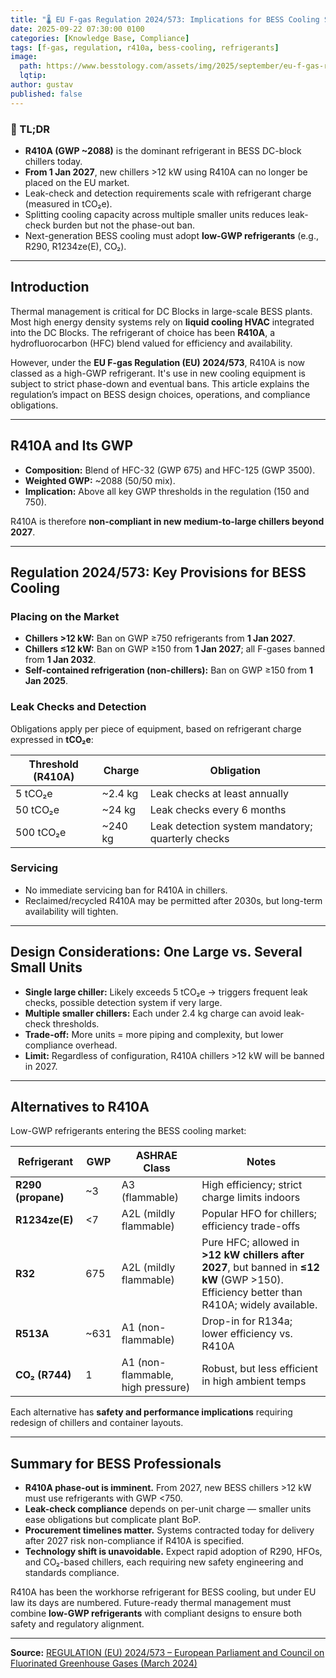 ```yaml
---
title: "🌡️ EU F-gas Regulation 2024/573: Implications for BESS Cooling Systems"
date: 2025-09-22 07:30:00 0100
categories: [Knowledge Base, Compliance]
tags: [f-gas, regulation, r410a, bess-cooling, refrigerants]
image:
  path: https://www.besstology.com/assets/img/2025/september/eu-f-gas-regulation-for-bess-cooling.png
  lqtip:
author: gustav
published: false
---
```


### 📌 TL;DR

- **R410A (GWP ~2088)** is the dominant refrigerant in BESS DC-block chillers today.  
- **From 1 Jan 2027**, new chillers >12 kW using R410A can no longer be placed on the EU market.  
- Leak-check and detection requirements scale with refrigerant charge (measured in tCO₂e).  
- Splitting cooling capacity across multiple smaller units reduces leak-check burden but not the phase-out ban.  
- Next-generation BESS cooling must adopt **low-GWP refrigerants** (e.g., R290, R1234ze(E), CO₂).  

---

## Introduction

Thermal management is critical for DC Blocks in large-scale BESS plants. Most high energy density systems rely on **liquid cooling HVAC** integrated into the DC Blocks. The refrigerant of choice has been **R410A**, a hydrofluorocarbon (HFC) blend valued for efficiency and availability.  

However, under the **EU F-gas Regulation (EU) 2024/573**, R410A is now classed as a high-GWP refrigerant. It's use in new cooling equipment is subject to strict phase-down and eventual bans. This article explains the regulation’s impact on BESS design choices, operations, and compliance obligations.  

---

## R410A and Its GWP

- **Composition:** Blend of HFC-32 (GWP 675) and HFC-125 (GWP 3500).  
- **Weighted GWP:** ~2088 (50/50 mix).  
- **Implication:** Above all key GWP thresholds in the regulation (150 and 750).  

R410A is therefore **non-compliant in new medium-to-large chillers beyond 2027**.

---

## Regulation 2024/573: Key Provisions for BESS Cooling

### Placing on the Market
- **Chillers >12 kW:** Ban on GWP ≥750 refrigerants from **1 Jan 2027**.  
- **Chillers ≤12 kW:** Ban on GWP ≥150 from **1 Jan 2027**; all F-gases banned from **1 Jan 2032**.  
- **Self-contained refrigeration (non-chillers):** Ban on GWP ≥150 from **1 Jan 2025**.  

### Leak Checks and Detection
Obligations apply per piece of equipment, based on refrigerant charge expressed in **tCO₂e**:

| Threshold (R410A) | Charge | Obligation |
|-------------------|--------|------------|
| 5 tCO₂e | ~2.4 kg | Leak checks at least annually |
| 50 tCO₂e | ~24 kg | Leak checks every 6 months |
| 500 tCO₂e | ~240 kg | Leak detection system mandatory; quarterly checks |

### Servicing
- No immediate servicing ban for R410A in chillers.  
- Reclaimed/recycled R410A may be permitted after 2030s, but long-term availability will tighten.  

---

## Design Considerations: One Large vs. Several Small Units

- **Single large chiller:** Likely exceeds 5 tCO₂e → triggers frequent leak checks, possible detection system if very large.  
- **Multiple smaller chillers:** Each under 2.4 kg charge can avoid leak-check thresholds.  
- **Trade-off:** More units = more piping and complexity, but lower compliance overhead.  
- **Limit:** Regardless of configuration, R410A chillers >12 kW will be banned in 2027.  

---

## Alternatives to R410A

Low-GWP refrigerants entering the BESS cooling market:

| Refrigerant | GWP | ASHRAE Class | Notes |
|-------------|-----|--------------|-------|
| **R290 (propane)** | ~3 | A3 (flammable) | High efficiency; strict charge limits indoors |
| **R1234ze(E)** | <7 | A2L (mildly flammable) | Popular HFO for chillers; efficiency trade-offs |
| **R32** | 675 | A2L (mildly flammable) | Pure HFC; allowed in **>12 kW chillers after 2027**, but banned in **≤12 kW** (GWP >150). Efficiency better than R410A; widely available. |
| **R513A** | ~631 | A1 (non-flammable) | Drop-in for R134a; lower efficiency vs. R410A |
| **CO₂ (R744)** | 1 | A1 (non-flammable, high pressure) | Robust, but less efficient in high ambient temps |

Each alternative has **safety and performance implications** requiring redesign of chillers and container layouts.  

---

## Summary for BESS Professionals

- **R410A phase-out is imminent.** From 2027, new BESS chillers >12 kW must use refrigerants with GWP <750.  
- **Leak-check compliance** depends on per-unit charge — smaller units ease obligations but complicate plant BoP.  
- **Procurement timelines matter.** Systems contracted today for delivery after 2027 risk non-compliance if R410A is specified.  
- **Technology shift is unavoidable.** Expect rapid adoption of R290, HFOs, and CO₂-based chillers, each requiring new safety engineering and standards compliance.  

R410A has been the workhorse refrigerant for BESS cooling, but under EU law its days are numbered. Future-ready thermal management must combine **low-GWP refrigerants** with compliant designs to ensure both safety and regulatory alignment.  

---

**Source:** [REGULATION (EU) 2024/573 – European Parliament and Council on Fluorinated Greenhouse Gases (March 2024)](/mnt/data/REGULATION%20(EU)%202024-573.pdf)
